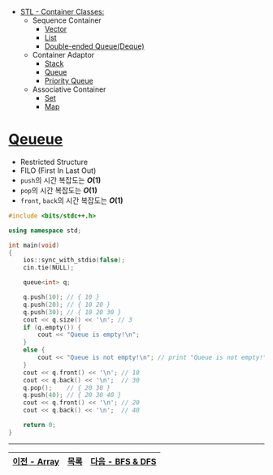 * [STL - Container Classes:](/stl/)
    * Sequence Container
        * [Vector](/stl/vector/)
        * [List](/stl/list/)
        * [Double-ended Queue(Deque)](/stl/deque/)
    * Container Adaptor
        * [Stack](/stl/stack/)
        * [Queue](/stl/queue/)
        * [Priority Queue](/stl/priority_queue_heap/)
    * Associative Container
        * [Set](/stl/set/)
        * [Map](/stl/map/)

# [Qeueue](https://cplusplus.com/reference/queue/queue/)
* Restricted Structure
* FILO (First In Last Out)
* `push`의 시간 복잡도는 <b><i>O</i>(1)</b>
* `pop`의 시간 복잡도는 <b><i>O</i>(1)</b>
* `front`, `back`의 시간 복잡도는 <b><i>O</i>(1)</b>

```c++
#include <bits/stdc++.h>

using namespace std;

int main(void)
{
    ios::sync_with_stdio(false);
    cin.tie(NULL);

    queue<int> q;

    q.push(10); // { 10 }
    q.push(20); // { 10 20 } 
    q.push(30); // { 10 20 30 }
    cout << q.size() << '\n'; // 3
    if (q.empty()) {
        cout << "Queue is empty!\n";
    } 
    else {
        cout << "Queue is not empty!\n"; // print "Queue is not empty!"
    }
    cout << q.front() << '\n'; // 10
    cout << q.back() << '\n';  // 30
    q.pop();    // { 20 30 }
    q.push(40); // { 20 30 40 }
    cout << q.front() << '\n'; // 20
    cout << q.back() << '\n';  // 40

    return 0;
}
```

---
|[이전 - Array](../Array/)|[목록](https://github.com/RyanJeong/CP#index)|[다음 - BFS & DFS](../bfs_dfs/)|
|-|-|-|